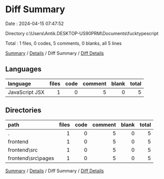 # Diff Summary

Date : 2024-04-15 07:47:52

Directory c:\\Users\\Antik.DESKTOP-US90PRM\\Documents\\fucktypescript

Total : 1 files,  0 codes, 5 comments, 0 blanks, all 5 lines

[Summary](results.md) / [Details](details.md) / Diff Summary / [Diff Details](diff-details.md)

## Languages
| language | files | code | comment | blank | total |
| :--- | ---: | ---: | ---: | ---: | ---: |
| JavaScript JSX | 1 | 0 | 5 | 0 | 5 |

## Directories
| path | files | code | comment | blank | total |
| :--- | ---: | ---: | ---: | ---: | ---: |
| . | 1 | 0 | 5 | 0 | 5 |
| frontend | 1 | 0 | 5 | 0 | 5 |
| frontend\\src | 1 | 0 | 5 | 0 | 5 |
| frontend\\src\\pages | 1 | 0 | 5 | 0 | 5 |

[Summary](results.md) / [Details](details.md) / Diff Summary / [Diff Details](diff-details.md)